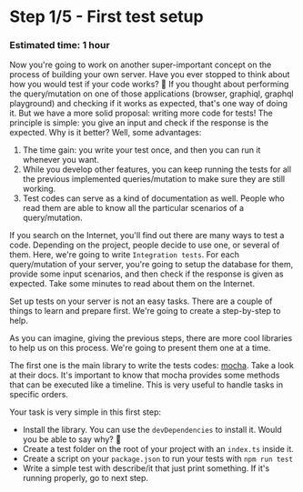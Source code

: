 # Step 1/5 - First test setup
### Estimated time: 1 hour

Now you're going to work on another super-important concept on the process of building your own server. Have you ever stopped to think about how you would test if your code works? 🤔
If you thought about performing the query/mutation on one of those applications (browser, graphiql, graphql playground) and checking if it works as expected, that's one way of doing it. But we have a more solid proposal: writing more code for tests! The principle is simple: you give an input and check if the response is the expected. Why is it better? Well, some advantages:

1. The time gain: you write your test once, and then you can run it whenever you want.
1. While you develop other features, you can keep running the tests for all the previous implemented queries/mutation to make sure they are still working.
1. Test codes can serve as a kind of documentation as well. People who read them are able to know all the particular scenarios of a query/mutation.

If you search on the Internet, you'll find out there are many ways to test a code. Depending on the project, people decide to use one, or several of them. Here, we're going to write `Integration tests`. For each query/mutation of your server, you're going to setup the database for them, provide some input scenarios, and then check if the response is given as expected. Take some minutes to read about them on the Internet.

Set up tests on your server is not an easy tasks. There are a couple of things to learn and prepare first. We're going to create a step-by-step to help.

As you can imagine, giving the previous steps, there are more cool libraries to help us on this process. We're going to present them one at a time.

The first one is the main library to write the tests codes: [mocha](https://mochajs.org/). Take a look at their docs. It's important to know that mocha provides some methods that can be executed like a timeline. This is very useful to handle tasks in specific orders.

Your task is very simple in this first step:

+ Install the library. You can use the `devDependencies` to install it. Would you be able to say why? 🤔
+ Create a test folder on the root of your project with an `index.ts` inside it.
+ Create a script on your `package.json` to run your tests with `npm run test`
+ Write a simple test with describe/it that just print something. If it's running properly, go to next step.
